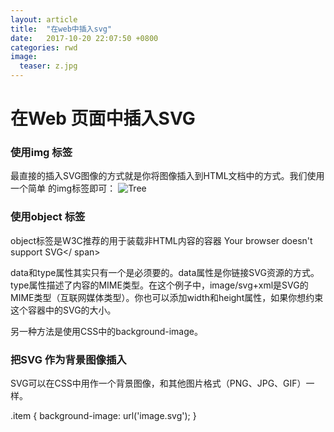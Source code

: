 ```yaml
---
layout: article
title:  "在web中插入svg"
date:   2017-10-20 22:07:50 +0800
categories: rwd 
image:
  teaser: z.jpg
---
```


# 在Web 页面中插入SVG
### 使用img 标签
最直接的插入SVG图像的方式就是你将图像插入到HTML文档中的方式。我们使用一个简单
的img标签即可：
<img src="2345_image_file_copy_1.svg" alt="Tree" />

### 使用object 标签
object标签是W3C推荐的用于装载非HTML内容的容器
<object data="img/svgfile.svg" type="image/svg+xml">
<span class="fallback-info">Your browser doesn't support SVG</
span>
</object>

data和type属性其实只有一个是必须要的。data属性是你链接SVG资源的方式。type属性描述了内容的MIME类型。在这个例子中，image/svg+xml是SVG的MIME类型（互联网媒体类型）。你也可以添加width和height属性，如果你想约束这个容器中的SVG的大小。

另一种方法是使用CSS中的background-image。

### 把SVG 作为背景图像插入
SVG可以在CSS中用作一个背景图像，和其他图片格式（PNG、JPG、GIF）一样。

.item {
background-image: url('image.svg');
}